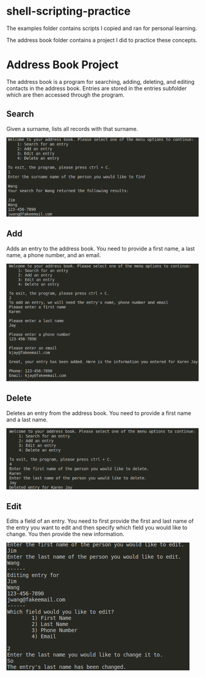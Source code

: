 # shell-scripting-practice
The examples folder contains scripts I copied and ran for personal learning.

The address book folder contains a project I did to practice these concepts. 

# Address Book Project

The address book is a program for searching, adding, deleting, and editing contacts in the address book. Entries are stored in the entries subfolder which are then accessed through the program.

## Search

Given a surname, lists all records with that surname.

![search](./images/search.png)

## Add

Adds an entry to the address book. You need to provide a first name, a last name, a phone number, and an email.

![add](./images/add.png)

## Delete

Deletes an entry from the address book. You need to provide a first name and a last name.  

![delete](./images/delete.png)

## Edit

Edits a field of an entry. You need to first provide the first and last name of the entry you want to edit and then specify which field you would like to change. You then provide the new information. 

![edit](./images/edit.png)
